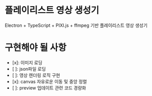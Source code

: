 # 플레이리스트 영상 생성기

Electron + TypeScript + PIXI.js + ffmpeg 기반 플레이리스트 영상 생성기

# 구현해야 될 사항

- [x]: 이미지 로딩
- [ ]: json파일 로딩
- [ ]: 영상 렌더링 로직 구현
- [x]: canvas 자유로운 이동 및 중앙 정렬
- [ ]: preview 업데이트 관련 코드 경량화
